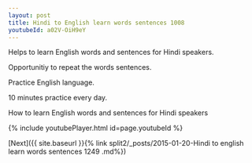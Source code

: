 ```yaml
---
layout: post
title: Hindi to English learn words sentences 1008 
youtubeId: a02V-OiH9eY
---
```

 
 
Helps to learn English words and sentences for Hindi speakers.

Opportunitiy to repeat the words sentences. 

Practice English language. 
 
10 minutes practice every day. 
 
How to learn English words and sentences for Hindi speakers 
 
{% include youtubePlayer.html id=page.youtubeId %}
 
 
[Next]({{ site.baseurl }}{% link  split2/_posts/2015-01-20-Hindi to english learn words sentences 1249 .md%})
 
